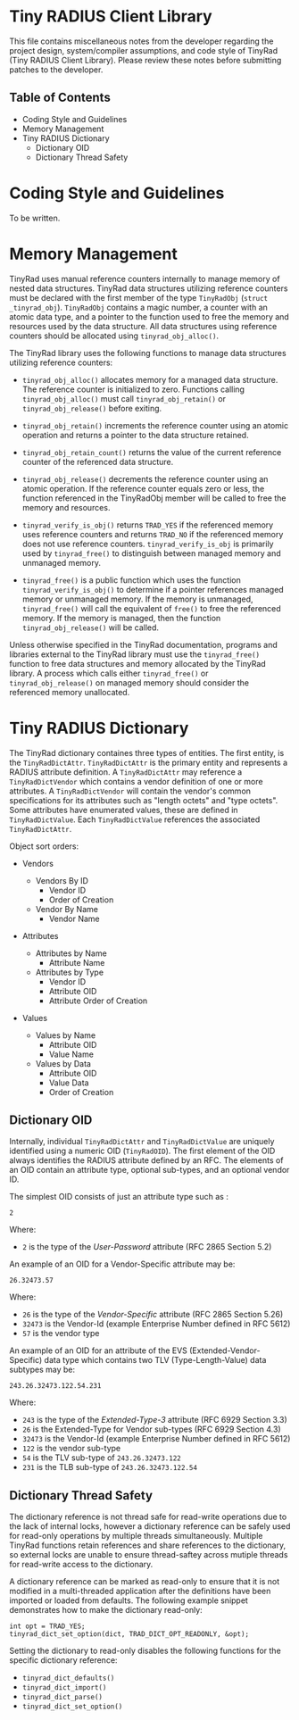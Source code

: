 
Tiny RADIUS Client Library
==========================

This file contains miscellaneous notes from the developer regarding the
project design, system/compiler assumptions, and code style of TinyRad (Tiny
RADIUS Client Library).  Please review these notes before submitting patches
to the developer.

Table of Contents
-----------------

   * Coding Style and Guidelines
   * Memory Management
   * Tiny RADIUS Dictionary
     - Dictionary OID
     - Dictionary Thread Safety


Coding Style and Guidelines
===========================

To be written.


Memory Management
=================

TinyRad uses manual reference counters internally to manage memory of nested
data structures.  TinyRad data structures utilizing reference counters must be
declared with the first member of the type `TinyRadObj`
(`struct _tinyrad_obj`).  `TinyRadObj` contains a magic number, a counter with
an atomic data type, and a pointer to the function used to free the memory and
resources used by the data structure.  All data structures using reference
counters should be allocated using `tinyrad_obj_alloc()`.

The TinyRad library uses the following functions to manage data structures
utilizing reference counters:

   * `tinyrad_obj_alloc()` allocates memory for a managed data structure. The
     reference counter is initialized to zero.  Functions calling
     `tinyrad_obj_alloc()` must call `tinyrad_obj_retain()` or
     `tinyrad_obj_release()` before exiting.

   * `tinyrad_obj_retain()` increments the reference counter using an atomic
     operation and returns a pointer to the data structure retained.

   * `tinyrad_obj_retain_count()` returns the value of the current reference
     counter of the referenced data structure.

   * `tinyrad_obj_release()` decrements the reference counter using an atomic
     operation. If the reference counter equals zero or less, the  function
     referenced in the TinyRadObj member will be called to free the memory and
     resources.

   * `tinyrad_verify_is_obj()` returns `TRAD_YES` if the referenced memory
     uses reference counters and returns `TRAD_NO` if the referenced memory
     does not use reference counters.  `tinyrad_verify_is_obj` is primarily
     used by `tinyrad_free()` to distinguish between managed memory and
     unmanaged memory.

   * `tinyrad_free()` is a public function which uses the function
     `tinyrad_verify_is_obj()` to determine if a pointer references managed
     memory or unmanaged memory.  If the memory is unmanaged, `tinyrad_free()`
     will call the equivalent of `free()` to free the referenced memory. If
     the memory is managed, then the function `tinyrad_obj_release()` will be
     called.

Unless otherwise specified in the TinyRad documentation, programs and
libraries external to the TinyRad library must use the `tinyrad_free()`
function to free data structures and memory allocated by the TinyRad library.
A process which calls either `tinyrad_free()` or `tinyrad_obj_release()` on
managed memory should consider the referenced memory unallocated.


Tiny RADIUS Dictionary
======================

The TinyRad dictionary containes three types of entities.  The first entity,
is the `TinyRadDictAttr`. `TinyRadDictAttr` is the primary entity and
represents a RADIUS attribute definition.  A `TinyRadDictAttr` may reference a
`TinyRadDictVendor` which contains a vendor definition of one or more
attributes. A `TinyRadDictVendor` will contain the vendor's common
specifications for its attributes such as "length octets" and "type octets".
Some attributes have enumerated values, these are defined in
`TinyRadDictValue`.  Each `TinyRadDictValue` references the associated
`TinyRadDictAttr`.

Object sort orders:

   * Vendors
     * Vendors By ID
       - Vendor ID
       - Order of Creation
     * Vendor By Name
       - Vendor Name

   * Attributes
     * Attributes by Name
       - Attribute Name
     * Attributes by Type
       - Vendor ID
       - Attribute OID
       - Attribute Order of Creation

   * Values
     * Values by Name
       - Attribute OID
       - Value Name
     * Values by Data
       - Attribute OID
       - Value Data
       - Order of Creation


Dictionary OID
--------------

Internally, individual `TinyRadDictAttr` and `TinyRadDictValue` are uniquely
identified using a numeric OID (`TinyRadOID`). The first element of the OID
always identifies the RADIUS attribute defined by an RFC.  The elements of an
OID contain an attribute type, optional sub-types, and an optional vendor ID.

The simplest OID consists of just an attribute type such as :

    2

Where:

   * `2` is the type of the *User-Password* attribute (RFC 2865 Section 5.2)

An example of an OID for a Vendor-Specific attribute may be:

    26.32473.57

Where:

   * `26` is the type of the *Vendor-Specific* attribute (RFC 2865 Section 5.26)
   * `32473` is the Vendor-Id (example Enterprise Number defined in RFC 5612)
   * `57` is the vendor type

An example of an OID for an attribute of the EVS (Extended-Vendor-Specific)
data type which contains two TLV (Type-Length-Value) data subtypes may be:

    243.26.32473.122.54.231

Where:

   * `243` is the type of the *Extended-Type-3* attribute (RFC 6929 Section 3.3)
   * `26` is the Extended-Type for Vendor sub-types (RFC 6929 Section 4.3)
   * `32473` is the Vendor-Id (example Enterprise Number defined in RFC 5612)
   * `122` is the vendor sub-type
   * `54` is the TLV sub-type of `243.26.32473.122`
   * `231` is the TLB sub-type of `243.26.32473.122.54`


Dictionary Thread Safety
------------------------

The dictionary reference is not thread safe for read-write operations due to
the lack of internal locks, however a dictionary reference can be safely used
for read-only operations by multiple threads simultaneously.  Multiple TinyRad
functions retain references and share references to the dictionary, so
external locks are unable to ensure thread-saftey across mutiple threads for
read-write access to the dictionary.

A dictionary reference can be marked as read-only to ensure that it is not
modified in a multi-threaded application after the definitions have been
imported or loaded from defaults.  The following example snippet demonstrates
how to make the dictionary read-only:

    int opt = TRAD_YES;
    tinyrad_dict_set_option(dict, TRAD_DICT_OPT_READONLY, &opt);

Setting the dictionary to read-only disables the following functions for the
specific dictionary reference:

   * `tinyrad_dict_defaults()`
   * `tinyrad_dict_import()`
   * `tinyrad_dict_parse()`
   * `tinyrad_dict_set_option()`

